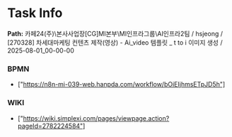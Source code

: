 # Task Info

**Path:** 카페24(주)\본사사업장\[CG]MI본부\MI인프라그룹\AI인프라2팀 / hsjeong / [270328] 차세대마케팅 컨텐츠 제작(영상) - Ai_video 템플릿 _ t to i 이미지 생성 / 2025-08-01_00-00-00

### BPMN
- ["https://n8n-mi-039-web.hanpda.com/workflow/bOiEIjhmsETpJD5h"]

### WIKI
- ["https://wiki.simplexi.com/pages/viewpage.action?pageId=2782224584"]

